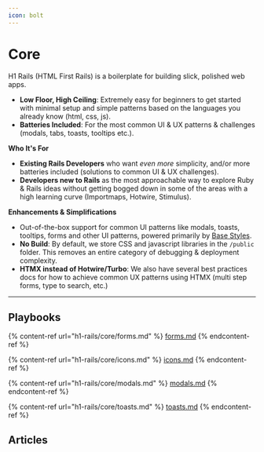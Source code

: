 ```yaml
---
icon: bolt
---
```


# Core

H1 Rails (HTML First Rails) is a boilerplate for building slick, polished web apps.

* **Low Floor, High Ceiling**: Extremely easy for beginners to get started with minimal setup and simple patterns based on the languages you already know (html, css, js).
* **Batteries Included**: For the most common UI & UX patterns & challenges (modals, tabs, toasts, tooltips etc.).

**Who It's For**

* **Existing Rails Developers** who want _even more_ simplicity, and/or more batteries included (solutions to common UI & UX challenges).
* **Developers new to Rails** as the most approachable way to explore Ruby & Rails ideas without getting bogged down in some of the areas with a high learning curve (Importmaps, Hotwire, Stimulus).

**Enhancements & Simplifications**

* Out-of-the-box support for common UI patterns like modals, toasts, tooltips, forms and other UI patterns, powered primarily by [Base Styles](https://github.com/reallygoodsoftware/base-styles).
* **No Build**: By default, we store CSS and javascript libraries in the `/public` folder. This removes an entire category of debugging & deployment complexity.
* **HTMX instead of Hotwire/Turbo**: We also have several best practices docs for how to achieve common UX patterns using HTMX (multi step forms, type to search, etc.)

***

## Playbooks

{% content-ref url="h1-rails/core/forms.md" %}
[forms.md](h1-rails/core/forms.md)
{% endcontent-ref %}

{% content-ref url="h1-rails/core/icons.md" %}
[icons.md](h1-rails/core/icons.md)
{% endcontent-ref %}

{% content-ref url="h1-rails/core/modals.md" %}
[modals.md](h1-rails/core/modals.md)
{% endcontent-ref %}

{% content-ref url="h1-rails/core/toasts.md" %}
[toasts.md](h1-rails/core/toasts.md)
{% endcontent-ref %}



## Articles

